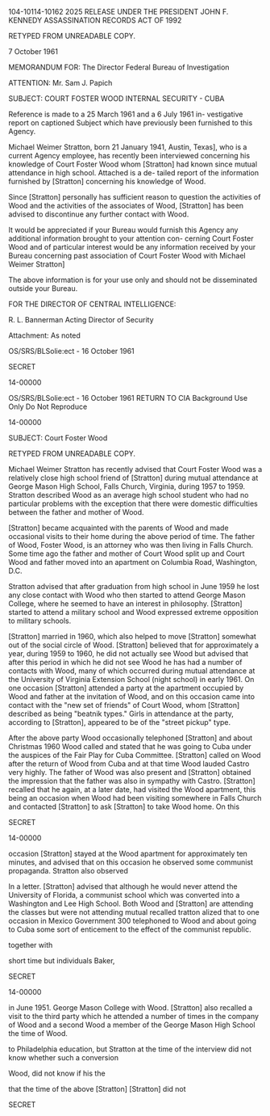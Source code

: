 104-10114-10162  2025 RELEASE UNDER THE PRESIDENT JOHN F. KENNEDY ASSASSINATION RECORDS ACT OF 1992

RETYPED FROM UNREADABLE COPY.

7 October 1961

MEMORANDUM FOR: The Director
Federal Bureau of Investigation

ATTENTION: Mr. Sam J. Papich

SUBJECT: COURT FOSTER WOOD
INTERNAL SECURITY - CUBA

Reference is made to a 25 March 1961 and a 6 July 1961 in-
vestigative report on captioned Subject which have previously
been furnished to this Agency.

Michael Weimer Stratton, born 21 January 1941, Austin, Texas],
who is a current Agency employee, has recently been interviewed
concerning his knowledge of Court Foster Wood whom [Stratton] had
known since mutual attendance in high school. Attached is a de-
tailed report of the information furnished by [Stratton] concerning
his knowledge of Wood.

Since [Stratton] personally has sufficient reason to question
the activities of Wood and the activities of the associates of
Wood, [Stratton] has been advised to discontinue any further contact
with Wood.

It would be appreciated if your Bureau would furnish this
Agency any additional information brought to your attention con-
cerning Court Foster Wood and of particular interest would be any
information received by your Bureau concerning past association
of Court Foster Wood with Michael Weimer Stratton]

The above information is for your use only and should not be
disseminated outside your Bureau.

FOR THE DIRECTOR OF CENTRAL INTELLIGENCE:

R. L. Bannerman
Acting Director of Security

Attachment:
As noted

OS/SRS/BLSolie:ect - 16 October 1961

SECRET

14-00000

OS/SRS/BLSolie:ect - 16 October 1961
RETURN TO CIA
Background Use Only
Do Not Reproduce

14-00000

SUBJECT: Court Foster Wood

RETYPED FROM UNREADABLE
COPY.

Michael Weimer Stratton has recently advised that Court
Foster Wood was a relatively close high school friend of [Stratton]
during mutual attendance at George Mason High School, Falls Church,
Virginia, during 1957 to 1959. Stratton described Wood as an
average high school student who had no particular problems with
the exception that there were domestic difficulties between the
father and mother of Wood.

[Stratton] became acquainted with the parents of Wood and made
occasional visits to their home during the above period of time.
The father of Wood, Foster Wood, is an attorney who was then living
in Falls Church. Some time ago the father and mother of Court Wood
split up and Court Wood and father moved into an apartment on
Columbia Road, Washington, D.C.

Stratton advised that after graduation from high school in
June 1959 he lost any close contact with Wood who then started to
attend George Mason College, where he seemed to have an interest
in philosophy. [Stratton] started to attend a military school and
Wood expressed extreme opposition to military schools.

[Stratton] married in 1960, which also helped to move [Stratton]
somewhat out of the social circle of Wood. [Stratton] believed that
for approximately a year, during 1959 to 1960, he did not actually
see Wood but advised that after this period in which he did not
see Wood he has had a number of contacts with Wood, many of which
occurred during mutual attendance at the University of Virginia
Extension School (night school) in early 1961. On one occasion
[Stratton] attended a party at the apartment occupied by Wood and
father at the invitation of Wood, and on this occasion came into
contact with the "new set of friends" of Court Wood, whom [Stratton]
described as being "beatnik types." Girls in attendance at the
party, according to [Stratton], appeared to be of the "street pickup"
type.

After the above party Wood occasionally telephoned [Stratton]
and about Christmas 1960 Wood called and stated that he was going
to Cuba under the auspices of the Fair Play for Cuba Committee.
[Stratton] called on Wood after the return of Wood from Cuba and at
that time Wood lauded Castro very highly. The father of Wood was
also present and [Stratton] obtained the impression that the father
was also in sympathy with Castro. [Stratton] recalled that he again,
at a later date, had visited the Wood apartment, this being an
occasion when Wood had been visiting somewhere in Falls Church
and contacted [Stratton] to ask [Stratton] to take Wood home. On this

SECRET

14-00000

occasion [Stratton] stayed at the Wood apartment for approximately ten minutes,
and advised that on this occasion he observed some communist propaganda.
Stratton also observed

In a letter.
[Stratton] advised that although he would never
attend the University of Florida, a communist school which was converted into
a Washington and Lee High School. Both Wood and
[Stratton] are attending the classes but were not attending mutual
recalled
tratton alized that to one occasion
in Mexico Government 300
telephoned to Wood and about going to Cuba
some sort of enticement to the effect of
the communist republic.

together with

short time but
individuals
Baker,

SECRET

14-00000

in June 1951.
George Mason College with Wood. [Stratton] also recalled a visit to the third
party which he attended a number of times in the company of Wood and a second
Wood a member of the George Mason High School
the time of Wood.

to Philadelphia
education, but Stratton at the time of the interview did not know whether
such a conversion

Wood, did not know if his the

that the time of the above [Stratton] [Stratton] did not

SECRET
